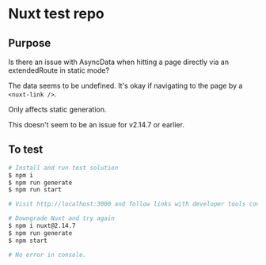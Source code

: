 # Nuxt test repo

## Purpose

Is there an issue with AsyncData when hitting a page directly via an extendedRoute in static mode?

The data seems to be undefined. It's okay if navigating to the page by a `<nuxt-link />`.

Only affects static generation.

This doesn't seem to be an issue for v2.14.7 or earlier.

## To test

```bash
# Install and run test solution
$ npm i
$ npm run generate
$ npm run start

# Visit http://localhost:3000 and follow links with developer tools console open.

# Downgrade Nuxt and try again
$ npm i nuxt@2.14.7
$ npm run generate
$ npm start

# No error in console.
```
